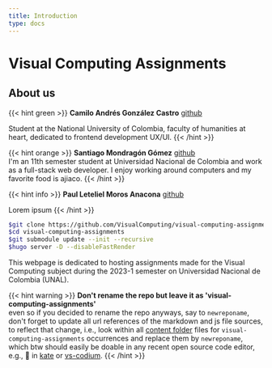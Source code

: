```yaml
---
title: Introduction
type: docs
---
```


# **Visual Computing Assignments**

## About us

{{< hint green >}}
**Camilo Andrés González Castro** [github](https://github.com/andgonzalezcas)

Student at the National University of Colombia, faculty of humanities at heart, dedicated to frontend development UX/UI.
{{< /hint >}}

{{< hint orange >}}
**Santiago Mondragón Gómez** [github](https://github.com/mondracode)\
I'm an 11th semester student at Universidad Nacional de Colombia and work as a full-stack web developer. I enjoy working around computers and my favorite food is ajiaco.
{{< /hint >}}

{{< hint info >}}
**Paul Leteliel Moros Anacona** [github](https://github.com/pmoros)

Lorem ipsum
{{< /hint >}}

```sh
$git clone https://github.com/VisualComputing/visual-computing-assignments
$cd visual-computing-assignments
$git submodule update --init --recursive
$hugo server -D --disableFastRender
```

This webpage is dedicated to hosting assignments made for the Visual Computing subject during the 2023-1 semester on Universidad Nacional de Colombia (UNAL).

{{< hint warning >}}
**Don't rename the repo but leave it as 'visual-computing-assignments'**  
even so if you decided to rename the repo anyways, say to `newreponame`, don't forget to update all url references of the markdown and js file sources, to reflect that change, i.e., look within all [content folder](https://github.com/VisualComputing/visual-computing-assignments/tree/main/content) files for `visual-computing-assignments` occurrences and replace them by `newreponame`, which btw should easily be doable in any recent open source code editor, e.g., 🔎 in [kate](https://kate-editor.org/) or [vs-codium](https://vscodium.com/).
{{< /hint >}}
